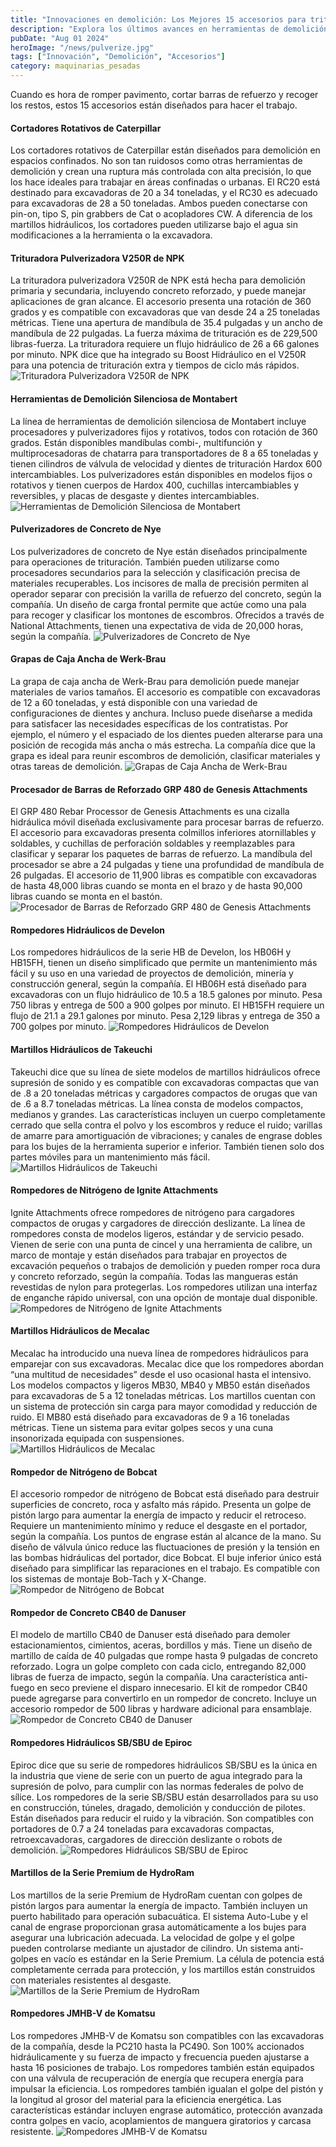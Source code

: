 ```yaml
---
title: "Innovaciones en demolición: Los Mejores 15 accesorios para trituración y pulverización"
description: "Explora los últimos avances en herramientas de demolición con estos 15 accesorios diseñados para romper pavimento, cortar barras de refuerzo y recoger los restos."
pubDate: "Aug 01 2024"
heroImage: "/news/pulverize.jpg"
tags: ["Innovación", "Demolición", "Accesorios"]
category: maquinarias_pesadas
---
```


Cuando es hora de romper pavimento, cortar barras de refuerzo y recoger los restos, estos 15 accesorios están diseñados para hacer el trabajo.

#### Cortadores Rotativos de Caterpillar

Los cortadores rotativos de Caterpillar están diseñados para demolición en espacios confinados. No son tan ruidosos como otras herramientas de demolición y crean una ruptura más controlada con alta precisión, lo que los hace ideales para trabajar en áreas confinadas o urbanas. El RC20 está destinado para excavadoras de 20 a 34 toneladas, y el RC30 es adecuado para excavadoras de 28 a 50 toneladas. Ambos pueden conectarse con pin-on, tipo S, pin grabbers de Cat o acopladores CW. A diferencia de los martillos hidráulicos, los cortadores pueden utilizarse bajo el agua sin modificaciones a la herramienta o la excavadora.

#### Trituradora Pulverizadora V250R de NPK

La trituradora pulverizadora V250R de NPK está hecha para demolición primaria y secundaria, incluyendo concreto reforzado, y puede manejar aplicaciones de gran alcance. El accesorio presenta una rotación de 360 grados y es compatible con excavadoras que van desde 24 a 25 toneladas métricas. Tiene una apertura de mandíbula de 35.4 pulgadas y un ancho de mandíbula de 22 pulgadas. La fuerza máxima de trituración es de 229,500 libras-fuerza. La trituradora requiere un flujo hidráulico de 26 a 66 galones por minuto. NPK dice que ha integrado su Boost Hidráulico en el V250R para una potencia de trituración extra y tiempos de ciclo más rápidos.
![Trituradora Pulverizadora V250R de NPK](/news/NPK_V250R_crusher_pulverizer_11zon.jpg)

#### Herramientas de Demolición Silenciosa de Montabert

La línea de herramientas de demolición silenciosa de Montabert incluye procesadores y pulverizadores fijos y rotativos, todos con rotación de 360 grados. Están disponibles mandíbulas combi-, multifunción y multiprocesadoras de chatarra para transportadores de 8 a 65 toneladas y tienen cilindros de válvula de velocidad y dientes de trituración Hardox 600 intercambiables. Los pulverizadores están disponibles en modelos fijos o rotativos y tienen cuerpos de Hardox 400, cuchillas intercambiables y reversibles, y placas de desgaste y dientes intercambiables.
![Herramientas de Demolición Silenciosa de Montabert](/news/Montabert_Processor.jpg)

#### Pulverizadores de Concreto de Nye

Los pulverizadores de concreto de Nye están diseñados principalmente para operaciones de trituración. También pueden utilizarse como procesadores secundarios para la selección y clasificación precisa de materiales recuperables. Los incisores de malla de precisión permiten al operador separar con precisión la varilla de refuerzo del concreto, según la compañía. Un diseño de carga frontal permite que actúe como una pala para recoger y clasificar los montones de escombros. Ofrecidos a través de National Attachments, tienen una expectativa de vida de 20,000 horas, según la compañía.
![Pulverizadores de Concreto de Nye](/news/nye.jpg)

#### Grapas de Caja Ancha de Werk-Brau

La grapa de caja ancha de Werk-Brau para demolición puede manejar materiales de varios tamaños. El accesorio es compatible con excavadoras de 12 a 60 toneladas, y está disponible con una variedad de configuraciones de dientes y anchura. Incluso puede diseñarse a medida para satisfacer las necesidades específicas de los contratistas. Por ejemplo, el número y el espaciado de los dientes pueden alterarse para una posición de recogida más ancha o más estrecha. La compañía dice que la grapa es ideal para reunir escombros de demolición, clasificar materiales y otras tareas de demolición.
![Grapas de Caja Ancha de Werk-Brau](/news/werk.jpg)

#### Procesador de Barras de Reforzado GRP 480 de Genesis Attachments

El GRP 480 Rebar Processor de Genesis Attachments es una cizalla hidráulica móvil diseñada exclusivamente para procesar barras de refuerzo. El accesorio para excavadoras presenta colmillos inferiores atornillables y soldables, y cuchillas de perforación soldables y reemplazables para clasificar y separar los paquetes de barras de refuerzo. La mandíbula del procesador se abre a 24 pulgadas y tiene una profundidad de mandíbula de 26 pulgadas. El accesorio de 11,900 libras es compatible con excavadoras de hasta 48,000 libras cuando se monta en el brazo y de hasta 90,000 libras cuando se monta en el bastón.
![Procesador de Barras de Reforzado GRP 480 de Genesis Attachments](/news/genesis-rebar.jpg)

#### Rompedores Hidráulicos de Develon

Los rompedores hidráulicos de la serie HB de Develon, los HB06H y HB15FH, tienen un diseño simplificado que permite un mantenimiento más fácil y su uso en una variedad de proyectos de demolición, minería y construcción general, según la compañía. El HB06H está diseñado para excavadoras con un flujo hidráulico de 10.5 a 18.5 galones por minuto. Pesa 750 libras y entrega de 500 a 900 golpes por minuto. El HB15FH requiere un flujo de 21.1 a 29.1 galones por minuto. Pesa 2,129 libras y entrega de 350 a 700 golpes por minuto.
![Rompedores Hidráulicos de Develon](/news/develon_hb.jpg)

#### Martillos Hidráulicos de Takeuchi

Takeuchi dice que su línea de siete modelos de martillos hidráulicos ofrece supresión de sonido y es compatible con excavadoras compactas que van de .8 a 20 toneladas métricas y cargadores compactos de orugas que van de .6 a 8.7 toneladas métricas. La línea consta de modelos compactos, medianos y grandes. Las características incluyen un cuerpo completamente cerrado que sella contra el polvo y los escombros y reduce el ruido; varillas de amarre para amortiguación de vibraciones; y canales de engrase dobles para los bujes de la herramienta superior e inferior. También tienen solo dos partes móviles para un mantenimiento más fácil.
![Martillos Hidráulicos de Takeuchi](/news/takeuchi_ha.jpg)

#### Rompedores de Nitrógeno de Ignite Attachments

Ignite Attachments ofrece rompedores de nitrógeno para cargadores compactos de orugas y cargadores de dirección deslizante. La línea de rompedores consta de modelos ligeros, estándar y de servicio pesado. Vienen de serie con una punta de cincel y una herramienta de calibre, un marco de montaje y están diseñados para trabajar en proyectos de excavación pequeños o trabajos de demolición y pueden romper roca dura y concreto reforzado, según la compañía. Todas las mangueras están revestidas de nylon para protegerlas. Los rompedores utilizan una interfaz de enganche rápido universal, con una opción de montaje dual disponible.
![Rompedores de Nitrógeno de Ignite Attachments](/news/rompedoras.jpg)

#### Martillos Hidráulicos de Mecalac

Mecalac ha introducido una nueva línea de rompedores hidráulicos para emparejar con sus excavadoras. Mecalac dice que los rompedores abordan “una multitud de necesidades” desde el uso ocasional hasta el intensivo. Los modelos compactos y ligeros MB30, MB40 y MB50 están diseñados para excavadoras de 5 a 12 toneladas métricas. Los martillos cuentan con un sistema de protección sin carga para mayor comodidad y reducción de ruido. El MB80 está diseñado para excavadoras de 9 a 16 toneladas métricas. Tiene un sistema para evitar golpes secos y una cuna insonorizada equipada con suspensiones.
![Martillos Hidráulicos de Mecalac](/news/mecalac_hi.jpg)

#### Rompedor de Nitrógeno de Bobcat

El accesorio rompedor de nitrógeno de Bobcat está diseñado para destruir superficies de concreto, roca y asfalto más rápido. Presenta un golpe de pistón largo para aumentar la energía de impacto y reducir el retroceso. Requiere un mantenimiento mínimo y reduce el desgaste en el portador, según la compañía. Los puntos de engrase están al alcance de la mano. Su diseño de válvula único reduce las fluctuaciones de presión y la tensión en las bombas hidráulicas del portador, dice Bobcat. El buje inferior único está diseñado para simplificar las reparaciones en el trabajo. Es compatible con los sistemas de montaje Bob-Tach y X-Change.
![Rompedor de Nitrógeno de Bobcat](/news/nitrogeno-bobcat.jpg)

#### Rompedor de Concreto CB40 de Danuser

El modelo de martillo CB40 de Danuser está diseñado para demoler estacionamientos, cimientos, aceras, bordillos y más. Tiene un diseño de martillo de caída de 40 pulgadas que rompe hasta 9 pulgadas de concreto reforzado. Logra un golpe completo con cada ciclo, entregando 82,000 libras de fuerza de impacto, según la compañía. Una característica anti-fuego en seco previene el disparo innecesario. El kit de rompedor CB40 puede agregarse para convertirlo en un rompedor de concreto. Incluye un accesorio rompedor de 500 libras y hardware adicional para ensamblaje.
![Rompedor de Concreto CB40 de Danuser](/news/danuser.jpg)

#### Rompedores Hidráulicos SB/SBU de Epiroc

Epiroc dice que su serie de rompedores hidráulicos SB/SBU es la única en la industria que viene de serie con un puerto de agua integrado para la supresión de polvo, para cumplir con las normas federales de polvo de sílice. Los rompedores de la serie SB/SBU están desarrollados para su uso en construcción, túneles, dragado, demolición y conducción de pilotes. Están diseñados para reducir el ruido y la vibración. Son compatibles con portadores de 0.7 a 24 toneladas para excavadoras compactas, retroexcavadoras, cargadores de dirección deslizante o robots de demolición.
![Rompedores Hidráulicos SB/SBU de Epiroc](/news/epiroc-sb.jpg)

#### Martillos de la Serie Premium de HydroRam

Los martillos de la serie Premium de HydroRam cuentan con golpes de pistón largos para aumentar la energía de impacto. También incluyen un puerto habilitado para operación subacuática. El sistema Auto-Lube y el canal de engrase proporcionan grasa automáticamente a los bujes para asegurar una lubricación adecuada. La velocidad de golpe y el golpe pueden controlarse mediante un ajustador de cilindro. Un sistema anti-golpes en vacío es estándar en la Serie Premium. La célula de potencia está completamente cerrada para protección, y los martillos están construidos con materiales resistentes al desgaste.
![Martillos de la Serie Premium de HydroRam](/news/hydroram.jpg)

#### Rompedores JMHB-V de Komatsu

Los rompedores JMHB-V de Komatsu son compatibles con las excavadoras de la compañía, desde la PC210 hasta la PC490. Son 100% accionados hidráulicamente y su fuerza de impacto y frecuencia pueden ajustarse a hasta 16 posiciones de trabajo. Los rompedores también están equipados con una válvula de recuperación de energía que recupera energía para impulsar la eficiencia. Los rompedores también igualan el golpe del pistón y la longitud al grosor del material para la eficiencia energética. Las características estándar incluyen engrase automático, protección avanzada contra golpes en vacío, acoplamientos de manguera giratorios y carcasa resistente.
![Rompedores JMHB-V de Komatsu](/news/komatsu-jmhb.jpg)
